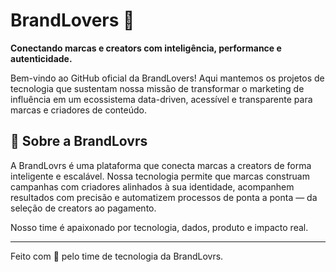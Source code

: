 # BrandLovers 💜

**Conectando marcas e creators com inteligência, performance e autenticidade.**

Bem-vindo ao GitHub oficial da BrandLovers! Aqui mantemos os projetos de tecnologia que sustentam nossa missão de transformar o marketing de influência em um ecossistema data-driven, acessível e transparente para marcas e criadores de conteúdo.

## 🚀 Sobre a BrandLovrs

A BrandLovrs é uma plataforma que conecta marcas a creators de forma inteligente e escalável. Nossa tecnologia permite que marcas construam campanhas com criadores alinhados à sua identidade, acompanhem resultados com precisão e automatizem processos de ponta a ponta — da seleção de creators ao pagamento.

Nosso time é apaixonado por tecnologia, dados, produto e impacto real.

---

Feito com 💜 pelo time de tecnologia da BrandLovrs.
